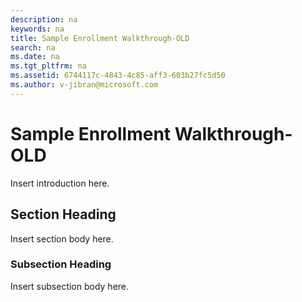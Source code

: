```yaml
---
description: na
keywords: na
title: Sample Enrollment Walkthrough-OLD
search: na
ms.date: na
ms.tgt_pltfrm: na
ms.assetid: 6744117c-4843-4c85-aff3-603b27fc5d50
ms.author: v-jibran@microsoft.com
---
```

# Sample Enrollment Walkthrough-OLD
Insert introduction here.

## Section Heading
Insert section body here.

### Subsection Heading
Insert subsection body here.

